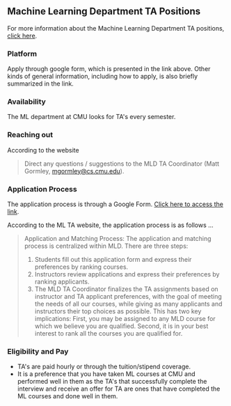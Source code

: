 ## Machine Learning Department TA Positions

For more information about the Machine Learning Department TA positions, [click here](https://www.ml.cmu.edu/academics/ta.html).

### Platform

Apply through google form, which is presented in the link above. Other kinds of general information, including how to apply, is also briefly summarized in the link.

### Availability

The ML department at CMU looks for TA's every semester.

### Reaching out

According to the website

>Direct any questions / suggestions to the MLD TA Coordinator (Matt Gormley, mgormley@cs.cmu.edu).

### Application Process

The application process is through a Google Form. [Click here to access the link](https://mld.ai/ta).

According to the ML TA website, the application process is as follows ...

> Application and Matching Process: The application and matching process is centralized within MLD. There are three steps:
>
> 1. Students fill out this application form and express their preferences by ranking courses.
> 2. Instructors review applications and express their preferences by ranking applicants.
> 3. The MLD TA Coordinator finalizes the TA assignments based on instructor and TA applicant preferences, with the goal of meeting the needs of all our courses, while giving as many applicants and instructors their top choices as possible. This has two key implications: First, you may be assigned to any MLD course for which we believe you are qualified. Second, it is in your best interest to rank all the courses you are qualified for.

### Eligibility and Pay

- TA's are paid hourly or through the tuition/stipend coverage.
- It is a preference that you have taken ML courses at CMU and performed well in them as the TA's that successfully complete the interview and receive an offer for TA are ones that have completed the ML courses and done well in them.
